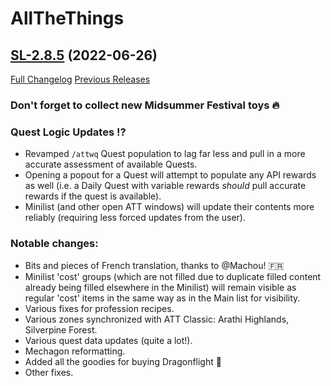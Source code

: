 # AllTheThings

## [SL-2.8.5](https://github.com/DFortun81/AllTheThings/tree/SL-2.8.5) (2022-06-26)
[Full Changelog](https://github.com/DFortun81/AllTheThings/compare/SL-2.8.4...SL-2.8.5) [Previous Releases](https://github.com/DFortun81/AllTheThings/releases)


### Don't forget to collect new Midsummer Festival toys 🔥

### Quest Logic Updates ⁉

- Revamped `/attwq` Quest population to lag far less and pull in a more accurate assessment of available Quests.
- Opening a popout for a Quest will attempt to populate any API rewards as well (i.e. a Daily Quest with variable rewards *should* pull accurate rewards if the quest is available).
- Minilist (and other open ATT windows) will update their contents more reliably (requiring less forced updates from the user).

### Notable changes:

- Bits and pieces of French translation, thanks to @Machou! 🇫🇷
- Minilist 'cost' groups (which are not filled due to duplicate filled content already being filled elsewhere in the Minilist) will remain visible as regular 'cost' items in the same way as in the Main list for visibility.
- Various fixes for profession recipes.
- Various zones synchronized with ATT Classic: Arathi Highlands, Silverpine Forest.
- Various quest data updates (quite a lot!).
- Mechagon reformatting.
- Added all the goodies for buying Dragonflight 🐉
- Other fixes.
